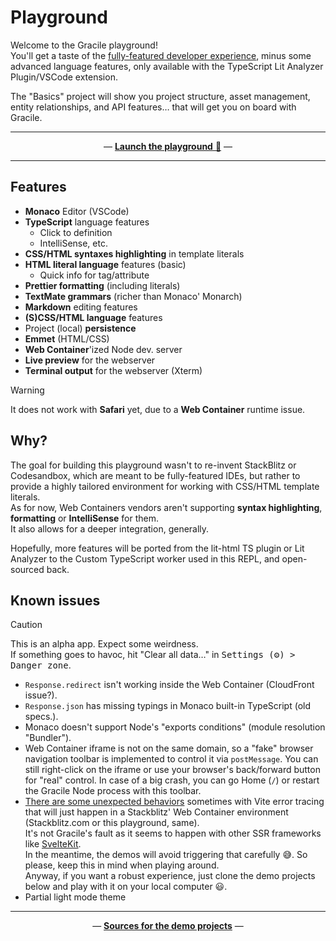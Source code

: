 # <i-c o='ph:app-window-duotone'></i-c>Playground

Welcome to the Gracile playground!  
You'll get a taste of the [fully-featured developer experience](/docs/developer-experience/), minus some advanced language features, only available with the TypeScript Lit Analyzer Plugin/VSCode extension.

The "Basics" project will show you project structure, asset management, entity relationships, and API features… that will get you on board with Gracile.

---

<div align="center">

<!-- — [**Launch the playground** 🚀](/playground/) — -->

— [**Launch the playground** 🚀](https://gracile-play.netlify.app/) —

</div>

---

## Features

- **Monaco** Editor (VSCode)
- **TypeScript** language features
  - Click to definition
  - IntelliSense, etc.
- **CSS/HTML syntaxes highlighting** in template literals
- **HTML literal language** features (basic)
  - Quick info for tag/attribute
- **Prettier formatting** (including literals)
- **TextMate grammars** (richer than Monaco' Monarch)
- **Markdown** editing features
- **(S)CSS/HTML language** features
- Project (local) **persistence**
- **Emmet** (HTML/CSS)
- **Web Container**'ized Node dev. server
- **Live preview** for the webserver
- **Terminal output** for the webserver (Xterm)

> [!WARNING]
> It does not work with **Safari** yet, due to a **Web Container** runtime issue.

## Why?

The goal for building this playground wasn't to re-invent StackBlitz or Codesandbox, which are meant to be fully-featured IDEs,
but rather to provide a highly tailored environment for working with CSS/HTML template literals.  
As for now, Web Containers vendors aren't supporting **syntax highlighting**, **formatting** or **IntelliSense** for them.  
It also allows for a deeper integration, generally.

Hopefully, more features will be ported from the lit-html TS plugin or Lit Analyzer to the Custom TypeScript worker used in this REPL, and open-sourced back.

<!--
As a side note, it's theoretically possible to port most of Gracile features to the browser, in a Service Worker as a deployment target. This playground will make it much more adaptable to this use case compared to Web Container vendor solutions.
-->

## Known issues

> [!CAUTION]  
> This is an alpha app. Expect some weirdness.  
> If something goes to havoc, hit "Clear all data…" in <samp>Settings (⚙️) > Danger zone</samp>.

- `Response.redirect` isn't working inside the Web Container (CloudFront issue?).
- `Response.json` has missing typings in Monaco built-in TypeScript (old specs.).
- Monaco doesn't support Node's "exports conditions" (module resolution "Bundler").
- Web Container iframe is not on the same domain, so a "fake" browser navigation toolbar is implemented to control it via `postMessage`. You can still right-click on the iframe or use your browser's back/forward button for "real" control. In case of a big crash, you can go Home (`/`) or restart the Gracile Node process with this toolbar.
- [There are some unexpected behaviors](https://github.com/stackblitz/webcontainer-core/issues/1240) sometimes with Vite error tracing that will just happen in a Stackblitz' Web Container environment (Stackblitz.com or this playground, same).  
  It's not Gracile's fault as it seems to happen with other SSR frameworks like [SvelteKit](https://github.com/sveltejs/kit/issues/11451).  
  In the meantime, the demos will avoid triggering that carefully 😅. So please, keep this in mind when playing around.  
  Anyway, if you want a robust experience, just clone the demo projects below and play with it on your local computer 😃.
- Partial light mode theme

---

<div align="center">

— [**Sources for the demo projects**](https://github.com/gracile-web/starter-projects) —

</div>
